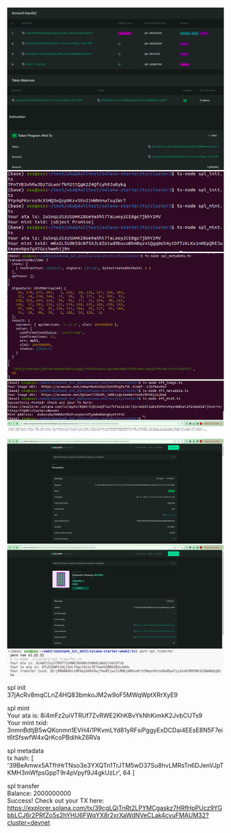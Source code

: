 ![image](1.png)
![image](2.png)
![image](3.png)
![image](4.png)
![image](5.png)
![image](6.png)
![image](7.png)
![image](8.png)

spl init<br/>
37jAcRv8mqCLnZ4HQ83bmkoJM2w9oF5MWqWptXRrXyE9<br/>

spl mint<br/>
Your ata is: 8i4mFz2uiVTRUf7ZvRWE2KhKBvYkNhKimkK2JvbCUTs9<br/>
Your mint txid: <br/>3nmnBdtjB5wQKonmn1EVH4i1PKvmLYd81yRFsiPggyExDCDai4EEsE8N5F7eit6tSfswfW4xQrKcoPBdihkZ6RVa
 

spl metadata<br/>
tx hash:  [
  '39BeAmwx5ATfhHrTNso3e3YXQTn1TrJTM5wD37Su8hvLMRsTn6DJenVJpTKMH3mWfpsGppT9r4pVpyf9J4gkUzLr',
  64
]<br/>

spl transfer<br/>
Balance: 2000000000<br/>
Success! Check out your TX here: <br/>
        https://explorer.solana.com/tx/39cgLQjTnRt2LPYMCgaskz7HRfHpPUcz9YGbbLCJ6r2PRfZo5s2hYHU6FWqYX8r2xrXaWdNVeCLak4cvuFMAUM32?cluster=devnet<br/>
        
